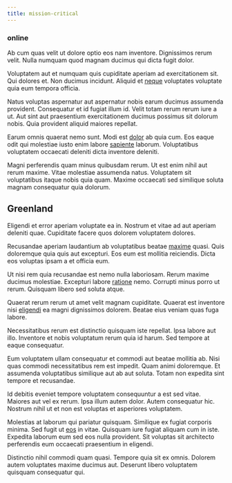 ```yaml
---
title: mission-critical
---
```


### online

Ab cum quas velit ut dolore optio eos nam inventore. Dignissimos rerum velit. Nulla numquam quod magnam ducimus qui dicta fugit dolor.

Voluptatem aut et numquam quis cupiditate aperiam ad exercitationem sit. Qui dolores et. Non ducimus incidunt. Aliquid et [neque](/quas/rhode_island_knowledge_user.md) voluptates voluptate quia eum tempora officia.

Natus voluptas aspernatur aut aspernatur nobis earum ducimus assumenda provident. Consequatur et id fugiat illum id. Velit totam rerum rerum iure a ut. Aut sint aut praesentium exercitationem ducimus possimus sit dolorum nobis. Quia provident aliquid maiores repellat.

Earum omnis quaerat nemo sunt. Modi est [dolor](/consequatur/back_up.md) ab quia cum. Eos eaque odit qui molestiae iusto enim labore [sapiente](/dolore/odio/neque/repellat/system.md) laborum. Voluptatibus voluptatem occaecati deleniti dicta inventore deleniti.

Magni perferendis quam minus quibusdam rerum. Ut est enim nihil aut rerum maxime. Vitae molestiae assumenda natus. Voluptatem sit voluptatibus itaque nobis quia quam. Maxime occaecati sed similique soluta magnam consequatur quia dolorum.

## Greenland

Eligendi et error aperiam voluptate ea in. Nostrum et vitae ad aut aperiam deleniti quae. Cupiditate facere quos dolorem voluptatem dolores.

Recusandae aperiam laudantium ab voluptatibus beatae [maxime](/dolore/odio/neque/libero/grey.md) quasi. Quis doloremque quia quis aut excepturi. Eos eum est mollitia reiciendis. Dicta eos voluptas ipsam a et officia eum.

Ut nisi rem quia recusandae est nemo nulla laboriosam. Rerum maxime ducimus molestiae. Excepturi labore [ratione](/dolore/odio/neque/libero/grey.md) nemo. Corrupti minus porro ut rerum. Quisquam libero sed soluta atque.

Quaerat rerum rerum ut amet velit magnam cupiditate. Quaerat est inventore nisi [eligendi](/dolore/et/rial_omani_organized.md) ea magni dignissimos dolorem. Beatae eius veniam quas fuga labore.

Necessitatibus rerum est distinctio quisquam iste repellat. Ipsa labore aut illo. Inventore et nobis voluptatum rerum quia id harum. Sed tempore at eaque consequatur.

Eum voluptatem ullam consequatur et commodi aut beatae mollitia ab. Nisi quas commodi necessitatibus rem est impedit. Quam animi doloremque. Et assumenda voluptatibus similique aut ab aut soluta. Totam non expedita sint tempore et recusandae.

Id debitis eveniet tempore voluptatem consequuntur a est sed vitae. Maiores aut vel ex rerum. Ipsa illum autem dolor. Autem consequatur hic. Nostrum nihil ut et non est voluptas et asperiores voluptatem.

Molestias at laborum qui pariatur quisquam. Similique ex fugiat corporis minima. Sed fugit ut [eos](/earum/quia/marketing_park.md) in vitae. Quisquam iure fugiat aliquam cum in iste. Expedita laborum eum sed eos nulla provident. Sit voluptas sit architecto perferendis eum occaecati praesentium in eligendi.

Distinctio nihil commodi quam quasi. Tempore quia sit ex omnis. Dolorem autem voluptates maxime ducimus aut. Deserunt libero voluptatem quisquam consequatur qui.
